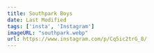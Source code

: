 ```yaml
---
title: Southpark Boys
date: Last Modified
tags: ['insta', 'Instagram']
imageURL: "southpark.webp"
url: https://www.instagram.com/p/Cq5ic2trG_8/
---
```

